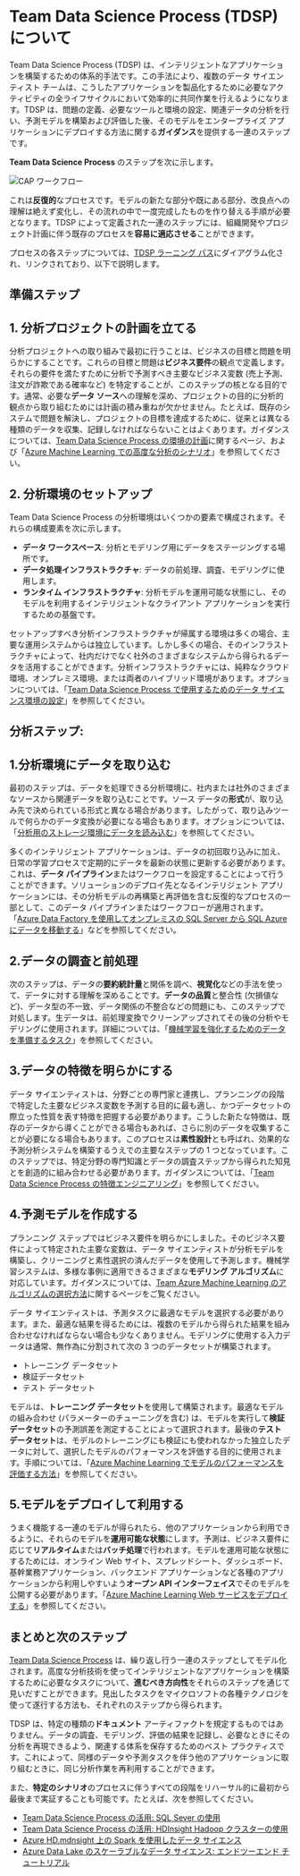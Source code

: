 <properties 
	pageTitle="Team Data Science Process について | Microsoft Azure" 
	description="Team Data Science Process は、高度な分析技術を利用したインテリジェントなアプリケーションを構築するための体系的な手法です。" 
	services="machine-learning" 
	documentationCenter="" 
	authors="bradsev"
	manager="paulettm" 
	editor="cgronlun" />

<tags 
	ms.service="machine-learning" 
	ms.workload="data-services" 
	ms.tgt_pltfrm="na" 
	ms.devlang="na" 
	ms.topic="article" 
	ms.date="06/14/2016" 
	ms.author="bradsev;gopitk" />


# Team Data Science Process (TDSP) について

Team Data Science Process (TDSP) は、インテリジェントなアプリケーションを構築するための体系的手法です。この手法により、複数のデータ サイエンティスト チームは、こうしたアプリケーションを製品化するために必要なアクティビティの全ライフサイクルにおいて効率的に共同作業を行えるようになります。TDSP は、問題の定義、必要なツールと環境の設定、関連データの分析を行い、予測モデルを構築および評価した後、そのモデルをエンタープライズ アプリケーションにデプロイする方法に関する**ガイダンス**を提供する一連のステップです。

**Team Data Science Process** のステップを次に示します。

![CAP ワークフロー](./media/machine-learning-data-science-the-cortana-analytics-process/CAP-workflow.png)

これは**反復的**なプロセスです。モデルの新たな部分や既にある部分、改良点への理解は絶えず変化し、その流れの中で一度完成したものを作り替える手順が必要となります。TDSP によって定義された一連のステップには、組織開発やプロジェクト計画に伴う既存のプロセスを**容易に適応させる**ことができます。

プロセスの各ステップについては、[TDSP ラーニング パス](https://azure.microsoft.com/documentation/learning-paths/cortana-analytics-process/)にダイアグラム化され、リンクされており、以下で説明します。

## 準備ステップ 

## 1\. 分析プロジェクトの計画を立てる 

分析プロジェクトへの取り組みで最初に行うことは、ビジネスの目標と問題を明らかにすることです。これらの目標と問題は**ビジネス要件**の観点で定義します。それらの要件を満たすために分析で予測すべき主要なビジネス変数 (売上予測、注文が詐欺である確率など) を特定することが、このステップの核となる目的です。通常、必要な**データ ソース**への理解を深め、プロジェクトの目的に分析的観点から取り組むためには計画の積み重ねが欠かせません。たとえば、既存のシステムで問題を解決し、プロジェクトの目標を達成するために、従来とは異なる種類のデータを収集、記録しなければならないことはよくあります。ガイダンスについては、[Team Data Science Process の環境の計画](machine-learning-data-science-plan-your-environment.md)に関するページ、および「[Azure Machine Learning での高度な分析のシナリオ](machine-learning-data-science-plan-sample-scenarios.md)」を参照してください。

## 2\. 分析環境のセットアップ 

Team Data Science Process の分析環境はいくつかの要素で構成されます。それらの構成要素を次に示します。

- **データ ワークスペース**: 分析とモデリング用にデータをステージングする場所です。 
- **データ処理インフラストラクチャ**: データの前処理、調査、モデリングに使用します。
- **ランタイム インフラストラクチャ**: 分析モデルを運用可能な状態にし、そのモデルを利用するインテリジェントなクライアント アプリケーションを実行するための基盤です。  

セットアップすべき分析インフラストラクチャが帰属する環境は多くの場合、主要な運用システムからは独立しています。しかし多くの場合、そのインフラストラクチャによって、社内だけでなく社外のさまざまなシステムから得られるデータを活用することができます。分析インフラストラクチャには、純粋なクラウド環境、オンプレミス環境、または両者のハイブリッド環境があります。オプションについては、「[Team Data Science Process で使用するためのデータ サイエンス環境の設定](machine-learning-data-science-environment-setup.md)」を参照してください。

## 分析ステップ:  

## 1\.分析環境にデータを取り込む 

最初のステップは、データを処理できる分析環境に、社内または社外のさまざまなソースから関連データを取り込むことです。ソース データの**形式**が、取り込み先で決められている形式と異なる場合があります。したがって、取り込みツールで何らかのデータ変換が必要になる場合もあります。オプションについては、「[分析用のストレージ環境にデータを読み込む](machine-learning-data-science-ingest-data.md)」を参照してください。

多くのインテリジェント アプリケーションは、データの初回取り込みに加え、日常の学習プロセスで定期的にデータを最新の状態に更新する必要があります。これは、**データ パイプライン**またはワークフローを設定することによって行うことができます。ソリューションのデプロイ先となるインテリジェント アプリケーションには、その分析モデルの再構築と再評価を含む反復的なプロセスの一部として、このデータ パイプラインまたはワークフローが適用されます。「[Azure Data Factory を使用してオンプレミスの SQL Server から SQL Azure にデータを移動する](machine-learning-data-science-move-sql-azure-adf.md)」などを参照してください。


## 2\.データの調査と前処理 

次のステップは、データの**要約統計量**と関係を調べ、**視覚化**などの手法を使って、データに対する理解を深めることです。**データの品質**と整合性 (欠損値など)、データ型の不一致、データ関係の不整合などの問題にも、このステップで対処します。生データは、前処理変換でクリーンアップされてその後の分析やモデリングに使用されます。詳細については、「[機械学習を強化するためのデータを準備するタスク](machine-learning-data-science-prepare-data.md)」を参照してください。


## 3\.データの特徴を明らかにする 

データ サイエンティストは、分野ごとの専門家と連携し、プランニングの段階で特定した主要なビジネス変数を予測する目的に最も適し、かつデータセットの際立った性質を表す特徴を把握する必要があります。こうした新たな特徴は、既存のデータから導くことができる場合もあれば、さらに別のデータを収集することが必要になる場合もあります。このプロセスは**素性設計**とも呼ばれ、効果的な予測分析システムを構築するうえでの主要なステップの 1 つとなっています。このステップでは、特定分野の専門知識とデータの調査ステップから得られた知見とを創造的に組み合わせる必要があります。ガイダンスについては、「[Team Data Science Process の特徴エンジニアリング](machine-learning-data-science-create-features.md)」を参照してください。


## 4\.予測モデルを作成する 

プランニング ステップではビジネス要件を明らかにしました。そのビジネス要件によって特定された主要な変数は、データ サイエンティストが分析モデルを構築し、クリーニングと素性選択の済んだデータを使用して予測します。機械学習システムは、多様な事例に適用できるさまざまな**モデリング アルゴリズム**に対応しています。ガイダンスについては、[Team Azure Machine Learning のアルゴリズムの選択方法](machine-learning-algorithm-choice.md)に関するページをご覧ください。

データ サイエンティストは、予測タスクに最適なモデルを選択する必要があります。また、最適な結果を得るためには、複数のモデルから得られた結果を組み合わせなければならない場合も少なくありません。モデリングに使用する入力データは通常、無作為に分割されて次の 3 つのデータセットが構築されます。

- トレーニング データセット 
- 検証データセット 
- テスト データセット 

モデルは、**トレーニング データセット**を使用して構築されます。最適なモデルの組み合わせ (パラメーターのチューニングを含む) は、モデルを実行して**検証データセット**の予測誤差を測定することによって選択されます。最後の**テスト データセット**は、モデルのトレーニングにも検証にも使われなかった独立したデータに対して、選択したモデルのパフォーマンスを評価する目的に使用されます。手順については、「[Azure Machine Learning でモデルのパフォーマンスを評価する方法](machine-learning-evaluate-model-performance.md)」を参照してください。


## 5\.モデルをデプロイして利用する 

うまく機能する一連のモデルが得られたら、他のアプリケーションから利用できるように、それらのモデルを**運用可能な状態**にします。予測は、ビジネス要件に応じて**リアルタイム**または**バッチ処理**で行われます。モデルを運用可能な状態にするためには、オンライン Web サイト、スプレッドシート、ダッシュボード、基幹業務アプリケーション、バックエンド アプリケーションなど各種のアプリケーションから利用しやすいよう**オープン API インターフェイス**でそのモデルを公開する必要があります。「[Azure Machine Learning Web サービスをデプロイする](machine-learning-publish-a-machine-learning-web-service.md)」を参照してください。

## まとめと次のステップ

[Team Data Science Process](https://azure.microsoft.com/documentation/learning-paths/cortana-analytics-process/) は、繰り返し行う一連のステップとしてモデル化されます。高度な分析技術を使ってインテリジェントなアプリケーションを構築するために必要なタスクについて、**進むべき方向性**をそれらのステップを通じて見いだすことができます。見出したタスクをマイクロソフトの各種テクノロジを使って遂行する方法も、それぞれのステップから得られます。

TDSP は、特定の種類の**ドキュメント** アーティファクトを規定するものではありません。データの調査、モデリング、評価の結果を記録し、必要なときにその分析を再現できるよう、関連する体系を保存するためのベスト プラクティスです。これによって、同様のデータや予測タスクを伴う他のアプリケーションに取り組むときに、同じ分析作業を再利用することができます。

また、**特定のシナリオ**のプロセスに伴うすべての段階をリハーサル的に最初から最後まで実証することも可能です。たとえば、次を参照してください。

- [Team Data Science Process の活用: SQL Sever の使用](machine-learning-data-science-process-sql-walkthrough.md)
- [Team Data Science Process の活用: HDInsight Hadoop クラスターの使用](machine-learning-data-science-process-hive-walkthrough.md)
- [Azure HD.mdnsight 上の Spark を使用したデータ サイエンス](machine-learning-data-science-spark-overview.md)
- [Azure Data Lake のスケーラブルなデータ サイエンス: エンドツーエンド チュートリアル](machine-learning-data-science-process-data-lake-walkthrough.md)

 

<!---HONumber=AcomDC_0622_2016-->